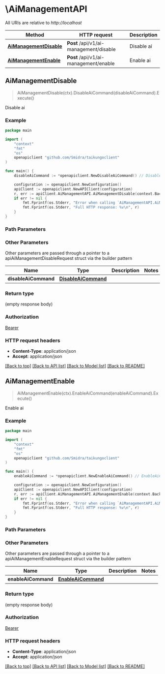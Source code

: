 # \AiManagementAPI

All URIs are relative to *http://localhost*

Method | HTTP request | Description
------------- | ------------- | -------------
[**AiManagementDisable**](AiManagementAPI.md#AiManagementDisable) | **Post** /api/v1/ai-management/disable | Disable ai
[**AiManagementEnable**](AiManagementAPI.md#AiManagementEnable) | **Post** /api/v1/ai-management/enable | Enable ai



## AiManagementDisable

> AiManagementDisable(ctx).DisableAiCommand(disableAiCommand).Execute()

Disable ai

### Example

```go
package main

import (
    "context"
    "fmt"
    "os"
    openapiclient "github.com/Smidra/taikungoclient"
)

func main() {
    disableAiCommand := *openapiclient.NewDisableAiCommand() // DisableAiCommand | 

    configuration := openapiclient.NewConfiguration()
    apiClient := openapiclient.NewAPIClient(configuration)
    r, err := apiClient.AiManagementAPI.AiManagementDisable(context.Background()).DisableAiCommand(disableAiCommand).Execute()
    if err != nil {
        fmt.Fprintf(os.Stderr, "Error when calling `AiManagementAPI.AiManagementDisable``: %v\n", err)
        fmt.Fprintf(os.Stderr, "Full HTTP response: %v\n", r)
    }
}
```

### Path Parameters



### Other Parameters

Other parameters are passed through a pointer to a apiAiManagementDisableRequest struct via the builder pattern


Name | Type | Description  | Notes
------------- | ------------- | ------------- | -------------
 **disableAiCommand** | [**DisableAiCommand**](DisableAiCommand.md) |  | 

### Return type

 (empty response body)

### Authorization

[Bearer](../README.md#Bearer)

### HTTP request headers

- **Content-Type**: application/json
- **Accept**: application/json

[[Back to top]](#) [[Back to API list]](../README.md#documentation-for-api-endpoints)
[[Back to Model list]](../README.md#documentation-for-models)
[[Back to README]](../README.md)


## AiManagementEnable

> AiManagementEnable(ctx).EnableAiCommand(enableAiCommand).Execute()

Enable ai

### Example

```go
package main

import (
    "context"
    "fmt"
    "os"
    openapiclient "github.com/Smidra/taikungoclient"
)

func main() {
    enableAiCommand := *openapiclient.NewEnableAiCommand() // EnableAiCommand | 

    configuration := openapiclient.NewConfiguration()
    apiClient := openapiclient.NewAPIClient(configuration)
    r, err := apiClient.AiManagementAPI.AiManagementEnable(context.Background()).EnableAiCommand(enableAiCommand).Execute()
    if err != nil {
        fmt.Fprintf(os.Stderr, "Error when calling `AiManagementAPI.AiManagementEnable``: %v\n", err)
        fmt.Fprintf(os.Stderr, "Full HTTP response: %v\n", r)
    }
}
```

### Path Parameters



### Other Parameters

Other parameters are passed through a pointer to a apiAiManagementEnableRequest struct via the builder pattern


Name | Type | Description  | Notes
------------- | ------------- | ------------- | -------------
 **enableAiCommand** | [**EnableAiCommand**](EnableAiCommand.md) |  | 

### Return type

 (empty response body)

### Authorization

[Bearer](../README.md#Bearer)

### HTTP request headers

- **Content-Type**: application/json
- **Accept**: application/json

[[Back to top]](#) [[Back to API list]](../README.md#documentation-for-api-endpoints)
[[Back to Model list]](../README.md#documentation-for-models)
[[Back to README]](../README.md)

